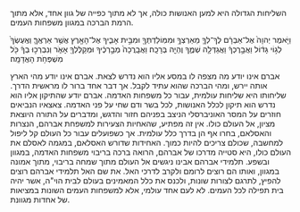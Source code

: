 
השליחות הגדולה היא למען האנושות כולה, אך לא מתוך כפייה של גוון אחד, אלא מתוך הרמת הברכה במגוון משפחות העמים.


וַיֹּ֤אמֶר יְהוָה֙ אֶל־אַבְרָ֔ם לֶךְ־לְךָ֛ מֵאַרְצְךָ֥ וּמִמּֽוֹלַדְתְּךָ֖ וּמִבֵּ֣ית אָבִ֑יךָ אֶל־הָאָ֖רֶץ אֲשֶׁ֥ר אַרְאֶֽךָּ׃ וְאֶֽעֶשְׂךָ֙ לְג֣וֹי גָּד֔וֹל וַאֲבָ֣רֶכְךָ֔ וַאֲגַדְּלָ֖ה שְׁמֶ֑ךָ וֶהְיֵ֖ה בְּרָכָֽה׃ וַאֲבָֽרֲכָה֙ מְבָ֣רְכֶ֔יךָ וּמְקַלֶּלְךָ֖ אָאֹ֑ר וְנִבְרְכ֣וּ בְךָ֔ כֹּ֖ל מִשְׁפְּחֹ֥ת הָאֲדָמָֽה׃

אברם אינו יודע מה מצפה לו במסע אליו הוא נדרש לצאת. אברם אינו יודע מהי הארץ אותה יירש, ומהי הברכה שהוא עתיד לקבל. אך דבר אחד ברור לו מראשית הדרך. שליחותו היא שליחות עולמית, עבור כל משפחות האדמה. אברם יודע שהתיקון אליו הוא נדרש הוא תיקון לכלל האנושות, לכל בשר ודם שחי על פני האדמה.
צאצאיו הנביאים חוזרים על המסר האוניברסלי הניצב בפניהם חזור והדגש, ומדברים על התורה היוצאת מציון, אל העולם כולו.
אין זה מפתיע, שהאחיות הצעירות למשפחת אברהם, הנצרות והאסלאם, בחרו אף הן בדרך כלל עולמית.
אך כשפועלים עבור כל העולם קל ליפול למחשבה, שכולם צריכים להיות כמוך. האחידות שדורש האסלאם, במגמה לאסלם את העולם כולו, היא סטייה מדרכו של אברהם, הרואה ברכה בריבוי משפחות האדמה, במגוון ובשפע. תלמידי אברהם אבינו ניגשים אל העולם מתוך שמחה בריבוי, מתוך אמונה במגוון, ואותו הם רוצים לרומם ולקרב לדרכי האל. את שם האל תלמידי אברהם רוצים להפיץ, לתרגם לצורות שונות, ולכנס את כלל המאמינים בעולם לבית הוי"ה, אשר יהיה בית תפילה לכל העמים. לא לעם אחד עולמי, אלא למשפחות העמים השונות במציאות של אחדות מגוונת.
